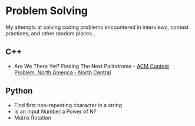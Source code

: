 Problem Solving
===============

My attempts at solving coding problems encountered in interviews, contest practices, and other random places.

C++
---
- Are We There Yet? Finding The Next Palindrome - [ACM Contest Problem, North America - North Central](https://icpcarchive.ecs.baylor.edu/external/59/5952.pdf)

Python
------
- Find first non-repeating character in a string
- Is an Input Number a Power of N?
- Matrix Rotation
